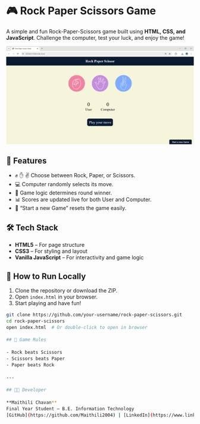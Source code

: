 # 🎮 Rock Paper Scissors Game

A simple and fun Rock-Paper-Scissors game built using **HTML, CSS, and JavaScript**. Challenge the computer, test your luck, and enjoy the game!

![Game Screenshot](images/gamepage.png)

## 🚀 Features

- ✊ ✋ ✌️ Choose between Rock, Paper, or Scissors.
- 💻 Computer randomly selects its move.
- 🧠 Game logic determines round winner.
- 📊 Scores are updated live for both User and Computer.
- 🔁 “Start a new Game” resets the game easily.

## 🛠️ Tech Stack

- **HTML5** – For page structure
- **CSS3** – For styling and layout
- **Vanilla JavaScript** – For interactivity and game logic

## 📁 How to Run Locally

1. Clone the repository or download the ZIP.
2. Open `index.html` in your browser.
3. Start playing and have fun!

```bash
git clone https://github.com/your-username/rock-paper-scissors.git
cd rock-paper-scissors
open index.html  # Or double-click to open in browser

## 🎯 Game Rules

- Rock beats Scissors
- Scissors beats Paper
- Paper beats Rock

---

## 👩‍💻 Developer

**Maithili Chavan**  
Final Year Student – B.E. Information Technology  
[GitHub](https://github.com/Maithili2004) | [LinkedIn](https://www.linkedin.com/in/maithilichavan24/)